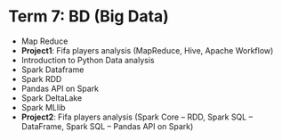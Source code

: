 # Term 7: BD (Big Data)

- Map Reduce
- **Project1**: Fifa players analysis (MapReduce, Hive, Apache Workflow)
- Introduction to Python Data analysis
- Spark Dataframe
- Spark RDD
- Pandas API on Spark
- Spark DeltaLake
- Spark MLlib
- **Project2**: Fifa players analysis (Spark Core – RDD, Spark SQL – DataFrame, Spark SQL – Pandas API on Spark)
